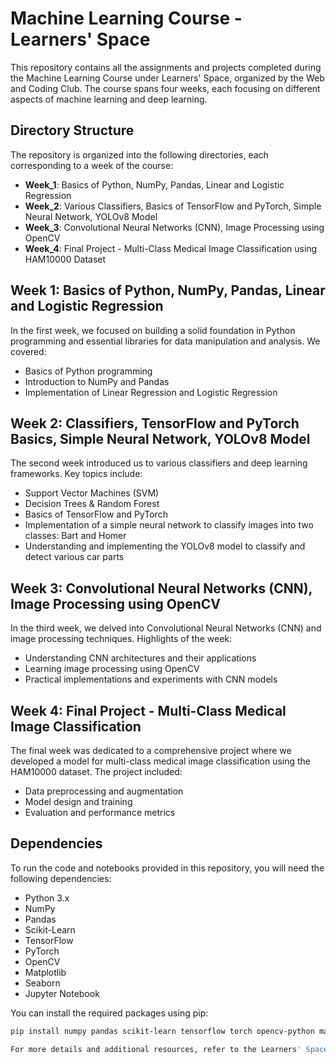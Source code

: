 # Machine Learning Course - Learners' Space

This repository contains all the assignments and projects completed during the Machine Learning Course under Learners' Space, organized by the Web and Coding Club. The course spans four weeks, each focusing on different aspects of machine learning and deep learning.

## Directory Structure

The repository is organized into the following directories, each corresponding to a week of the course:

- **Week_1**: Basics of Python, NumPy, Pandas, Linear and Logistic Regression
- **Week_2**: Various Classifiers, Basics of TensorFlow and PyTorch, Simple Neural Network, YOLOv8 Model
- **Week_3**: Convolutional Neural Networks (CNN), Image Processing using OpenCV
- **Week_4**: Final Project - Multi-Class Medical Image Classification using HAM10000 Dataset

## Week 1: Basics of Python, NumPy, Pandas, Linear and Logistic Regression

In the first week, we focused on building a solid foundation in Python programming and essential libraries for data manipulation and analysis. We covered:
- Basics of Python programming
- Introduction to NumPy and Pandas
- Implementation of Linear Regression and Logistic Regression

## Week 2: Classifiers, TensorFlow and PyTorch Basics, Simple Neural Network, YOLOv8 Model

The second week introduced us to various classifiers and deep learning frameworks. Key topics include:
- Support Vector Machines (SVM)
- Decision Trees & Random Forest
- Basics of TensorFlow and PyTorch
- Implementation of a simple neural network to classify images into two classes: Bart and Homer
- Understanding and implementing the YOLOv8 model to classify and detect various car parts

## Week 3: Convolutional Neural Networks (CNN), Image Processing using OpenCV

In the third week, we delved into Convolutional Neural Networks (CNN) and image processing techniques. Highlights of the week:
- Understanding CNN architectures and their applications
- Learning image processing using OpenCV
- Practical implementations and experiments with CNN models

## Week 4: Final Project - Multi-Class Medical Image Classification

The final week was dedicated to a comprehensive project where we developed a model for multi-class medical image classification using the HAM10000 dataset. The project included:
- Data preprocessing and augmentation
- Model design and training
- Evaluation and performance metrics

## Dependencies

To run the code and notebooks provided in this repository, you will need the following dependencies:

- Python 3.x
- NumPy
- Pandas
- Scikit-Learn
- TensorFlow
- PyTorch
- OpenCV
- Matplotlib
- Seaborn
- Jupyter Notebook

You can install the required packages using pip:

```bash
pip install numpy pandas scikit-learn tensorflow torch opencv-python matplotlib seaborn jupyter

For more details and additional resources, refer to the Learners' Space repository by WnCC - https://github.com/wncc/Machine-Learning-LS-24/tree/main.

